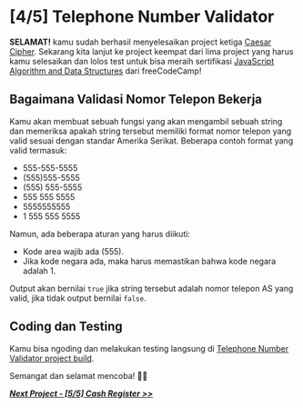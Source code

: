 # [4/5] Telephone Number Validator

**SELAMAT!** kamu sudah berhasil menyelesaikan project ketiga [Caesar Cipher](https://github.com/dipintoo/freeCodeCamp_Caesars-Cipher). Sekarang kita lanjut ke project keempat dari lima project yang harus kamu selesaikan dan lolos test untuk bisa meraih sertifikasi [JavaScript Algorithm and Data Structures](https://www.freecodecamp.org/learn/javascript-algorithms-and-data-structures/) dari freeCodeCamp!

## Bagaimana Validasi Nomor Telepon Bekerja

Kamu akan membuat sebuah fungsi yang akan mengambil sebuah string dan memeriksa apakah string tersebut memiliki format nomor telepon yang valid sesuai dengan standar Amerika Serikat. Beberapa contoh format yang valid termasuk:

- 555-555-5555
- (555)555-5555
- (555) 555-5555
- 555 555 5555
- 5555555555
- 1 555 555 5555

Namun, ada beberapa aturan yang harus diikuti:

- Kode area wajib ada (555).
- Jika kode negara ada, maka harus memastikan bahwa kode negara adalah 1.

Output akan bernilai `true` jika string tersebut adalah nomor telepon AS yang valid, jika tidak output bernilai `false`.

## Coding dan Testing

Kamu bisa ngoding dan melakukan testing langsung di [Telephone Number Validator project build](https://www.freecodecamp.org/learn/javascript-algorithms-and-data-structures/javascript-algorithms-and-data-structures-projects/telephone-number-validator).  


Semangat dan selamat mencoba! 🚀📜  


[***Next Project - [5/5] Cash Register >>***]()
